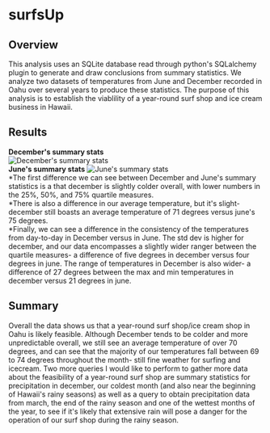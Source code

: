 # surfsUp
## Overview
This analysis uses an SQLite database read through python's SQLalchemy plugin to generate and draw conclusions from summary statistics.
We analyze two datasets of temperatures from June and December recorded in Oahu over several years to produce these statistics.
The purpose of this analysis is to establish the viablility of a year-round surf shop and ice cream business in Hawaii.
## Results
**December's summary stats**  
![December's summary stats](https://github.com/ChrisJAnderson/surfsUp/blob/main/images/dectempSummaryStats.png,)  
**June's summary stats**
![June's summary stats](https://github.com/ChrisJAnderson/surfsUp/blob/main/images/junetempSummaryStats.png,)  
*The first difference we can see between December and June's summary statistics is a that december is slightly colder overall, with lower numbers in the 25%, 50%, and 75% quartile measures.  
*There is also a difference in our average temperature, but it's slight- december still boasts an average temperature of 71 degrees versus june's 75 degrees.  
*Finally, we can see a difference in the consistency of the temperatures from day-to-day in December versus in June. The std dev is higher for december, and our data encompasses a slightly wider ranger between the quartile measures- a difference of five degrees in december versus four degrees in june. The range of temperatures in December is also wider- a difference of 27 degrees between the max and min temperatures in december versus 21 degrees in june.  
## Summary
Overall the data shows us that a year-round surf shop/ice cream shop in Oahu is likely feasible. Although December tends to be colder and more unpredictable overall, we still see an average temperature of over 70 degrees, and can see that the majority of our temperatures fall between 69 to 74 degrees throughout the month- still fine weather for surfing and icecream. 
Two more queries I would like to perform to gather more data about the feasibility of a year-round surf shop are summary statistics for precipitation in december, our coldest month (and also near the beginning of Hawaii's rainy seasons) as well as a query to obtain precipitation data from march, the end of the rainy season and one of the wettest months of the year, to see if it's likely that extensive rain will pose a danger for the operation of our surf shop during the rainy season. 
